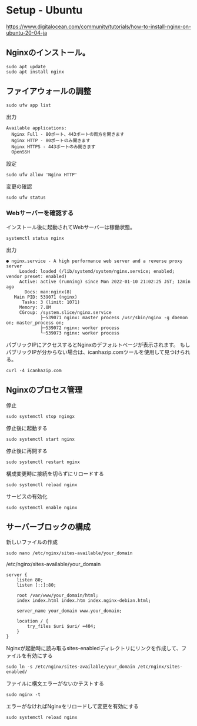 # Setup - Ubuntu
https://www.digitalocean.com/community/tutorials/how-to-install-nginx-on-ubuntu-20-04-ja
## Nginxのインストール。
```
sudo apt update
sudo apt install nginx
```
## ファイアウォールの調整
```
sudo ufw app list
```
出力
```
Available applications:
  Nginx Full - 80ポート、443ポートの両方を開きます
  Nginx HTTP - 80ポートのみ開きます
  Nginx HTTPS - 443ポートのみ開きます
  OpenSSH
```
設定
```
sudo ufw allow 'Nginx HTTP'
```
変更の確認
```
sudo ufw status
```
### Webサーバーを確認する
インストール後に起動されてWebサーバーは稼働状態。
```
systemctl status nginx
```
出力
```
● nginx.service - A high performance web server and a reverse proxy server
     Loaded: loaded (/lib/systemd/system/nginx.service; enabled; vendor preset: enabled)
     Active: active (running) since Mon 2022-01-10 21:02:25 JST; 12min ago
       Docs: man:nginx(8)
   Main PID: 539071 (nginx)
      Tasks: 3 (limit: 1071)
     Memory: 7.0M
     CGroup: /system.slice/nginx.service
             ├─539071 nginx: master process /usr/sbin/nginx -g daemon on; master_process on;
             ├─539072 nginx: worker process
             └─539073 nginx: worker process
```
パブリックIPにアクセスするとNginxのデフォルトページが表示されます。
もしパブリックIPが分からない場合は、icanhazip.comツールを使用して見つけられる。
```
curl -4 icanhazip.com
```
## Nginxのプロセス管理
停止
```
sudo systemctl stop ngingx
```
停止後に起動する
```
sudo systemctl start nginx
```
停止後に再開する
```
sudo systemctl restart nginx
```
構成変更時に接続を切らずにリロードする
```
sudo systemctl reload nginx
```
サービスの有効化
```
sudo systemctl enable nginx
```
## サーバーブロックの構成
新しいファイルの作成
```
sudo nano /etc/nginx/sites-available/your_domain
```
/etc/nginx/sites-available/your_domain
```
server {
    listen 80;
    listen [::]:80;

    root /var/www/your_domain/html;
    index index.html index.htm index.nginx-debian.html;

    server_name your_domain www.your_domain;

    location / {
        try_files $uri $uri/ =404;
    }
}
```
Nginxが起動時に読み取るsites-enabledディレクトリにリンクを作成して、ファイルを有効にする
```
sudo ln -s /etc/nginx/sites-available/your_domain /etc/nginx/sites-enabled/
```
ファイルに構文エラーがないかテストする
```
sudo nginx -t
```
エラーがなければNginxをリロードして変更を有効にする
```
sudo systemctl reload nginx
```